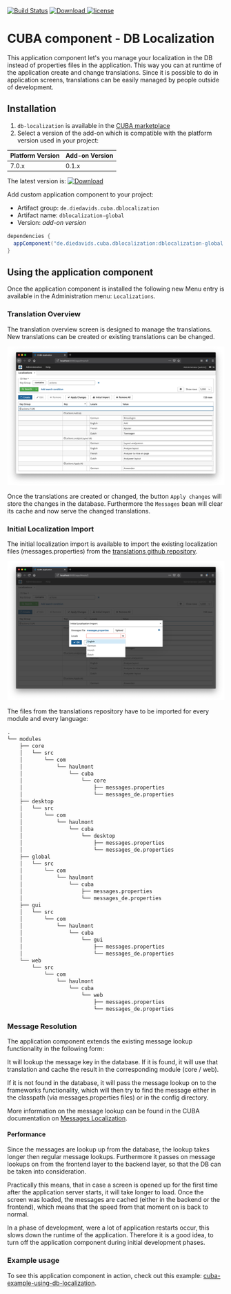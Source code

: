 [![Build Status](https://travis-ci.com/mariodavid/cuba-component-db-localization.svg?branch=master)](https://travis-ci.com/mariodavid/cuba-component-db-localization)
[ ![Download](https://api.bintray.com/packages/mariodavid/cuba-components/cuba-component-db-localization/images/download.svg) ](https://bintray.com/mariodavid/cuba-components/cuba-component-db-localization/_latestVersion)
[![license](https://img.shields.io/badge/license-Apache%20License%202.0-blue.svg?style=flat)](http://www.apache.org/licenses/LICENSE-2.0)

CUBA component - DB Localization
======================

This application component let's you manage your localization in the DB instead of properties files in the application.
This way you can at runtime of the application create and change translations. Since it is possible to do in application
screens, translations can be easily managed by people outside of development.

## Installation

1. `db-localization` is available in the [CUBA marketplace](https://www.cuba-platform.com/marketplace)
2. Select a version of the add-on which is compatible with the platform version used in your project:

| Platform Version | Add-on Version |
| ---------------- | -------------- |
| 7.0.x            | 0.1.x          |

The latest version is: [ ![Download](https://api.bintray.com/packages/mariodavid/cuba-components/cuba-component-db-localization/images/download.svg) ](https://bintray.com/mariodavid/cuba-components/cuba-component-db-localization/_latestVersion)

Add custom application component to your project:

* Artifact group: `de.diedavids.cuba.dblocalization`
* Artifact name: `dblocalization-global`
* Version: *add-on version*

```groovy
dependencies {
  appComponent("de.diedavids.cuba.dblocalization:dblocalization-global:*addon-version*")
}
```


## Using the application component

Once the application component is installed the following new Menu entry is available in the Administration menu: `Localizations`.


### Translation Overview

The translation overview screen is designed to manage the translations. New translations can be created or existing translations
can be changed.

![translations-overview](https://github.com/mariodavid/cuba-component-db-localization/blob/master/img/1-translations-overview.png)

Once the translations are created or changed, the button `Apply changes` will store the changes in the database. Furthermore
the `Messages` bean will clear its cache and now serve the changed translations.

### Initial Localization Import

The initial localization import is available to import the existing localization files (messages.properties) from the [translations github repository](https://github.com/cuba-platform/translations/).

![initial-localization-import](https://github.com/mariodavid/cuba-component-db-localization/blob/master/img/2-initial-localization-import.png)

The files from the translations repository have to be imported for every module and every language:

```
.
└── modules
    ├── core
    │   └── src
    │       └── com
    │           └── haulmont
    │               └── cuba
    │                   └── core
    │                       ├── messages.properties
    │                       └── messages_de.properties
    ├── desktop
    │   └── src
    │       └── com
    │           └── haulmont
    │               └── cuba
    │                   └── desktop
    │                       ├── messages.properties
    │                       └── messages_de.properties
    ├── global
    │   └── src
    │       └── com
    │           └── haulmont
    │               └── cuba
    │                   ├── messages.properties
    │                   └── messages_de.properties
    ├── gui
    │   └── src
    │       └── com
    │           └── haulmont
    │               └── cuba
    │                   └── gui
    │                       ├── messages.properties
    │                       └── messages_de.properties
    └── web
        └── src
            └── com
                └── haulmont
                    └── cuba
                        └── web
                            ├── messages.properties
                            └── messages_de.properties
```

### Message Resolution

The application component extends the existing message lookup functionality in the following form:

It will lookup the message key in the database. If it is found, it will use that translation and cache the result
in the corresponding module (core / web).

If it is not found in the database, it will pass the message lookup on to the frameworks functionality, which will
then try to find the message either in the classpath (via messages.properties files) or in the config directory.

More information on the message lookup can be found in the CUBA documentation on [Messages Localization](https://doc.cuba-platform.com/manual-7.0/localization.html).

#### Performance

Since the messages are lookup up from the database, the lookup takes longer then regular message lookups.
Furthermore it passes on message lookups on from the frontend layer to the backend layer, so that the DB can be taken into
consideration.

Practically this means, that in case a screen is opened up for the first time after the application server starts,
it will take longer to load. Once the screen was loaded, the messages are cached (either in the backend or the frontend),
which means that the speed from that moment on is back to normal.

In a phase of development, were a lot of application restarts occur, this slows down the runtime of the application.
Therefore it is a good idea, to turn off the application component during initial development phases.

### Example usage
To see this application component in action, check out this example: [cuba-example-using-db-localization](https://github.com/mariodavid/cuba-example-using-db-localization).
